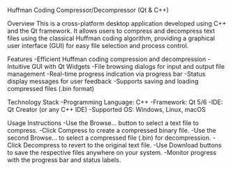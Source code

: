 Huffman Coding Compressor/Decompressor (Qt & C++)

Overview
This is a cross-platform desktop application developed using C++ and the Qt framework. It allows users to compress and decompress text files using the classical Huffman coding algorithm, providing a graphical user interface (GUI) for easy file selection and process control.

Features
-Efficient Huffman coding compression and decompression
-Intuitive GUI with Qt Widgets
-File browsing dialogs for input and output file management
-Real-time progress indication via progress bar
-Status display messages for user feedback
-Supports saving and loading compressed files (.bin format)

Technology Stack
-Programming Language: C++
-Framework: Qt 5/6
-IDE: Qt Creator (or any C++ IDE)
-Supported OS: Windows, Linux, macOS

Usage Instructions
-Use the Browse... button to select a text file to compress.
-Click Compress to create a compressed binary file.
-Use the second Browse... to select a compressed file (.bin) for decompression.
-Click Decompress to revert to the original text file.
-Use Download buttons to save the respective files anywhere on your system.
-Monitor progress with the progress bar and status labels.
